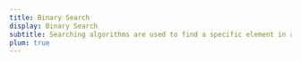 ```yaml
---
title: Binary Search
display: Binary Search
subtitle: Searching algorithms are used to find a specific element in an array, string, linked list, or some other data structure.
plum: true
---
```


<SubNav module="algorithms" />

<ListQuestions module="algorithms" tag="binary-search"/>
